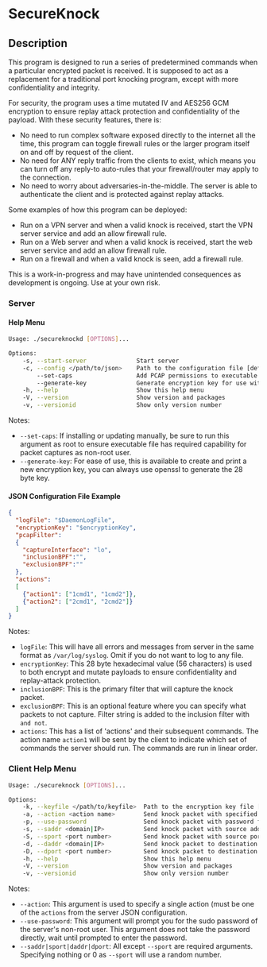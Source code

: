 # SecureKnock

## Description

This program is designed to run a series of predetermined commands when a particular encrypted packet is received.
It is supposed to act as a replacement for a traditional port knocking program, except with more confidentiality and integrity.

For security, the program uses a time mutated IV and AES256 GCM encryption to ensure replay attack protection and confidentiality of the payload.
With these security features, there is:

- No need to run complex software exposed directly to the internet all the time, this program can toggle firewall rules or the larger program itself on and off by request of the client.
- No need for ANY reply traffic from the clients to exist, which means you can turn off any reply-to auto-rules that your firewall/router may apply to the connection.
- No need to worry about adversaries-in-the-middle. The server is able to authenticate the client and is protected against replay attacks.

Some examples of how this program can be deployed:

- Run on a VPN server and when a valid knock is received, start the VPN server service and add an allow firewall rule.
- Run on a Web server and when a valid knock is received, start the web server service and add an allow firewall rule.
- Run on a firewall and when a valid knock is seen, add a firewall rule.

This is a work-in-progress and may have unintended consequences as development is ongoing. Use at your own risk.

### Server

#### Help Menu

```sh
Usage: ./secureknockd [OPTIONS]...

Options:
    -s, --start-server              Start server
    -c, --config </path/to/json>    Path to the configuration file [default: secureknockd.json]
        --set-caps                  Add PCAP permissions to executable (for running as non-root user)
        --generate-key              Generate encryption key for use with server or client
    -h, --help                      Show this help menu
    -V, --version                   Show version and packages
    -v, --versionid                 Show only version number
```

Notes:

- `--set-caps`: If installing or updating manually, be sure to run this argument as root to ensure executable file has required capability for packet captures as non-root user.
- `--generate-key`: For ease of use, this is available to create and print a new encryption key, you can always use openssl to generate the 28 byte key.

#### JSON Configuration File Example

```json
{
  "logFile": "$DaemonLogFile",
  "encryptionKey": "$encryptionKey",
  "pcapFilter":
  {
    "captureInterface": "lo",
    "inclusionBPF":"",
    "exclusionBPF":""
  },
  "actions":
  [
    {"action1": ["1cmd1", "1cmd2"]},
    {"action2": ["2cmd1", "2cmd2"]}
  ]
}
```

Notes:

- `logFile`: This will have all errors and messages from server in the same format as `/var/log/syslog`. Omit if you do not want to log to any file.
- `encryptionKey`: This 28 byte hexadecimal value (56 characters) is used to both encrypt and mutate payloads to ensure confidentiality and replay-attack protection.
- `inclusionBPF`: This is the primary filter that will capture the knock packet.
- `exclusionBPF`: This is an optional feature where you can specify what packets to not capture. Filter string is added to the inclusion filter with `and not`.
- `actions`: This has a list of 'actions' and their subsequent commands. The action name `action1` will be sent by the client to indicate which set of commands the server should run. The commands are run in linear order.

### Client Help Menu

```sh
Usage: ./secureknock [OPTIONS]...

Options:
    -k, --keyfile </path/to/keyfile>  Path to the encryption key file [default: priv.key]
    -a, --action <action name>        Send knock packet with specified action name
    -p, --use-password                Send knock packet with password for sudo (required if server is not running as root)
    -s, --saddr <domain|IP>           Send knock packet with source address
    -S, --sport <port number>         Send knock packet with source port
    -d, --daddr <domain|IP>           Send knock packet to destination address
    -D, --dport <port number>         Send knock packet to destination port
    -h, --help                        Show this help menu
    -V, --version                     Show version and packages
    -v, --versionid                   Show only version number
```

Notes:

- `--action`: This argument is used to specify a single action (must be one of the `actions` from the server JSON configuration.
- `--use-password`: This argument will prompt you for the sudo password of the server's non-root user. This argument does not take the password directly, wait until prompted to enter the password.
- `--saddr|sport|daddr|dport`: All except `--sport` are required arguments. Specifying nothing or 0 as `--sport` will use a random number.
